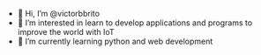 - 👋 Hi, I’m @victorbbrito
- 👀 I’m interested in learn to develop applications and programs to improve the world with IoT
- 🌱 I’m currently learning python and web development

